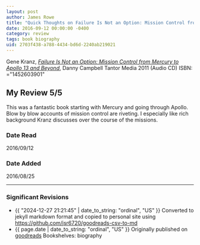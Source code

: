 ```yaml
---
layout: post
author: James Rowe
title: "Quick Thoughts on Failure Is Not an Option: Mission Control from Mercury to Apollo 13 and Beyond"
date: 2016-09-12 00:00:00 -0400
category: review
tags: book biography
uid: 2703f438-a788-4434-bd6d-2240ab219021
---
```


Gene Kranz, *[Failure Is Not an Option: Mission Control from Mercury to Apollo 13 and Beyond](https://www.goodreads.com/book/show/12064316)*, Danny Campbell Tantor Media 2011 (Audio CD) ISBN: ="1452603901"

## My Review 5/5

This was a fantastic book starting with Mercury and going through Apollo. Blow by blow accounts of mission control are riveting. I especially like rich background Kranz discusses over the course of the missions.

### Date Read
2016/09/12

### Date Added
2016/08/25

---

### Significant Revisions

- {{ "2024-12-27 21:21:45" | date_to_string: "ordinal", "US" }} Converted to jekyll markdown format and copied to personal site using <https://github.com/jsr6720/goodreads-csv-to-md>
- {{ page.date | date_to_string: "ordinal", "US" }} Originally published on [goodreads](https://www.goodreads.com) Bookshelves: biography